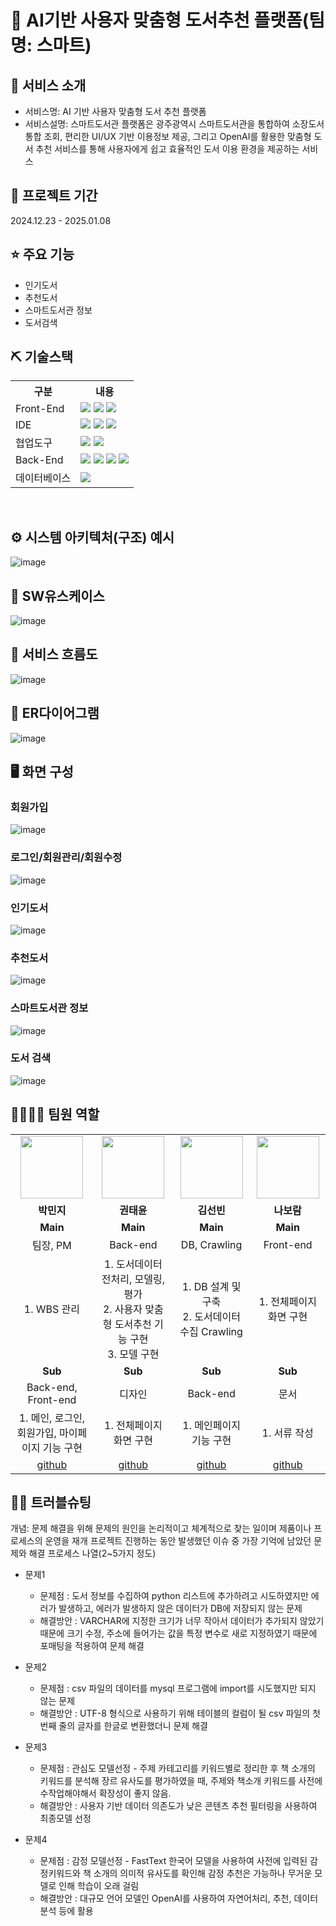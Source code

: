 # 📎 AI기반 사용자 맞춤형 도서추천 플랫폼(팀명: 스마트)

## 👀 서비스 소개
* 서비스명:  AI 기반 사용자 맞춤형 도서 추천 플랫폼
* 서비스설명: 스마트도서관 플랫폼은 광주광역시 스마트도서관을 통합하여 소장도서 통합 조회, 편리한 UI/UX 기반 이용정보 제공, 그리고 OpenAI를 활용한 맞춤형 도서 추천 서비스를 통해 사용자에게 쉽고 효율적인 도서 이용 환경을 제공하는 서비스

## 📅 프로젝트 기간
2024.12.23 - 2025.01.08
<br>

## ⭐ 주요 기능
* 인기도서
* 추천도서
* 스마트도서관 정보
* 도서검색

## ⛏ 기술스택
<table>
    <tr>
        <th>구분</th>
        <th>내용</th>
    </tr>
    <tr>
        <td>Front-End</td>
        <td>
            <img src="https://img.shields.io/badge/HTML-E34F26?style=for-the-badge&logo=HTML5&logoColor=white"/>
            <img src="https://img.shields.io/badge/CSS-1572B6?style=for-the-badge&logo=CSS3&logoColor=white"/>
            <img src="https://img.shields.io/badge/JavaScript-F7DF1E?style=for-the-badge&logo=JavaScript&logoColor=white"/>
        </td>
    </tr>
    <tr>
        <td>IDE</td>
        <td>
            <img src="https://img.shields.io/badge/VSCode-007ACC?style=for-the-badge&logo=VisualStudioCode&logoColor=white"/>
            <img src="https://img.shields.io/badge/Colab-ffbe76?style=for-the-badge&logo=Colab&logoColor=white"/>
            <img src="https://img.shields.io/badge/Jupyter-F37626?style=for-the-badge&logo=Jupyter&logoColor=white"/>
        </td>
    </tr>
    <tr>
        <td>협업도구</td>
        <td>
            <img src="https://img.shields.io/badge/Notion-999999?style=for-the-badge&logo=Notion&logoColor=block"/>
            <img src="https://img.shields.io/badge/GitHub-181717?style=for-the-badge&logo=GitHub&logoColor=white"/>
        </td>
    </tr>
    <tr>
        <td>Back-End</td>
        <td>
            <img src="https://img.shields.io/badge/Java-007396?style=for-the-badge&logo=java&logoColor=white"/>
            <img src="https://img.shields.io/badge/SpringBoot-6ab04c?style=for-the-badge&logo=SpringBoot&logoColor=white"/>
            <img src="https://img.shields.io/badge/TomCat-f0932b?style=for-the-badge&logo=TomCat&logoColor=white"/>
            <img src="https://img.shields.io/badge/Flask-000000?style=for-the-badge&logo=Flask&logoColor=white"/> 
        </td>
    </tr>
    <tr>
        <td>데이터베이스</td>
        <td>
            <img src="https://img.shields.io/badge/MySQL-4479A1?style=for-the-badge&logo=MySQL&logoColor=white"/>
        </td>
    </tr>
</table>


<br>

## ⚙ 시스템 아키텍처(구조) 예시 
![image](https://github.com/user-attachments/assets/2ce5150a-24b6-46c4-a56e-bd730f0292d8)


## 📌 SW유스케이스
![image](https://github.com/user-attachments/assets/077929db-dca3-4265-81fd-bbc41947d798)
<br>

## 📌 서비스 흐름도
![image](https://github.com/user-attachments/assets/0d37a1fd-1b96-4330-b909-b60e5e73a497)
<br>

## 📌 ER다이어그램
![image](https://github.com/user-attachments/assets/59ed74a7-8dd9-4ae1-b941-c5b9e57e77fa)
<br>

## 🖥 화면 구성

### 회원가입
![image](https://github.com/user-attachments/assets/68de1aa0-cab4-46ef-b833-86a6e7229d61)
<br>

### 로그인/회원관리/회원수정
![image](https://github.com/user-attachments/assets/f3528331-57e6-4085-9357-dba5d22f89f9)
<br>

### 인기도서
![image](https://github.com/user-attachments/assets/ec12d9ce-8f91-41a6-8bb7-cfcfc0f93773)
<br>

### 추천도서
![image](https://github.com/user-attachments/assets/7170af62-2d7f-4770-8880-6470f5f836fe)
<br>

### 스마트도서관 정보
![image](https://github.com/user-attachments/assets/321e7a64-0d02-47b7-835c-6cbfe3d1e48d)
<br>

### 도서 검색
![image](https://github.com/user-attachments/assets/9776cf00-ed1c-4f2e-9558-89628c507df0)
<br>

## 👨‍👩‍👦‍👦 팀원 역할
<table>
  <tr>
    <td align="center"><img src="https://github.com/user-attachments/assets/4ede6ad3-b89c-4468-9ed4-71b6ca5d3273" width="100" height="100"/></td>
    <td align="center"><img src="https://github.com/user-attachments/assets/cc9bbab2-f0ec-44df-bbb3-3af377e94f3c" width="100" height="100"/></td>
    <td align="center"><img src="https://github.com/user-attachments/assets/6c6e5aa1-9223-4dc8-be28-59681779cb35" width="100" height="100"/></td>
    <td align="center"><img src="https://github.com/user-attachments/assets/efc4e001-f170-4360-ab3a-e8f8f2277195" width="100" height="100"/></td>
  </tr>
  <tr>
    <td align="center"><strong>박민지</strong></td>
    <td align="center"><strong>권태윤</strong></td>
    <td align="center"><strong>김선빈</strong></td>
    <td align="center"><strong>나보람</strong></td>
  </tr>
  <tr>
    <td align="center"><strong>Main</strong></td>
    <td align="center"><strong>Main</strong></td>
    <td align="center"><strong>Main</strong></td>
    <td align="center"><strong>Main</strong></td>
  </tr>
  <tr>
    <td align="center">팀장, PM</td>
    <td align="center">Back-end</td>
    <td align="center">DB, Crawling</td>
    <td align="center">Front-end</td>
  </tr>
  <tr>
    <td align="center">1. WBS 관리</td>
    <td align="center">1. 도서데이터 전처리, 모델링, 평가<br>2. 사용자 맞춤형 도서추천 기능 구현<br>3. 모델 구현</td>
    <td align="center">1. DB 설계 및 구축<br>2. 도서데이터 수집 Crawling</td>
    <td align="center">1. 전체페이지 화면 구현</td>
  </tr>
  <tr>
    <td align="center"><b>Sub</b></td>
    <td align="center"><b>Sub</b></td>
    <td align="center"><b>Sub</b></td>
    <td align="center"><b>Sub</b></td>
  </tr>
  <tr>
    <td align="center">Back-end, Front-end</td>
    <td align="center">디자인</td>
    <td align="center">Back-end</td>
    <td align="center">문서</td>
  </tr>
  <tr>
    <td align="center">1. 메인, 로그인, 회원가입, 마이페이지 기능 구현</td>
    <td align="center">1. 전체페이지 화면 구현</td>
    <td align="center">1. 메인페이지 기능 구현</td>
    <td align="center">1. 서류 작성</td>
  </tr>
  <tr>
    <td align="center"><a href="https://github.com/minchichi" target='_blank'>github</a></td>
    <td align="center"><a href="https://github.com/YoutubeOfficer" target='_blank'>github</a></td>
    <td align="center"><a href="https://github.com/Kim-Seon-Bin" target='_blank'>github</a></td>
    <td align="center"><a href="https://github.com/NaBoram" target='_blank'>github</a></td>
  </tr>
</table>

## 🤾‍♂️ 트러블슈팅
개념: 문제 해결을 위해 문제의 원인을 논리적이고 체계적으로 찾는 일이며 제품이나 프로세스의 운영을 재개
프로젝트 진행하는 동안 발생했던 이슈 중 가장 기억에 남았던 문제와 해결 프로세스 나열(2~5가지 정도)
  
* 문제1<br>
    * 문제점 : 도서 정보를 수집하여 python 리스트에 추가하려고 시도하였지만 에러가 발생하고, 에러가 발생하지 않은 데이터가 DB에 저장되지 않는 문제
    * 해결방안 : VARCHAR에 지정한 크기가 너무 작아서 데이터가 추가되지 않았기 때문에 크기 수정, 주소에 들어가는 값을 특정 변수로 새로 지정하였기 때문에 포매팅을 적용하여 문제 해결
 
* 문제2<br>
    * 문제점 : csv 파일의 데이터를 mysql 프로그램에 import를 시도했지만 되지 않는 문제
    * 해결방안 : UTF-8 형식으로 사용하기 위해 테이블의 컬럼이 될 csv 파일의 첫 번째 줄의 글자를 한글로 변환했더니 문제 해결

* 문제3<br>
    * 문제점 : 관심도 모델선정 - 주제 카테고리를 키워드별로 정리한 후 책 소개의 키워드를 분석해 장르 유사도를 평가하였을 때, 주제와 책소개 키워드를 사전에 수작업해야해서 확장성이 좋지 않음.
    * 해결방안 : 사용자 기반 데이터 의존도가 낮은 콘텐츠 추천 필터링을 사용하여 최종모델 선정
 
* 문제4<br>
    * 문제점 : 감정 모델선정 - FastText 한국어 모델을 사용하여 사전에 입력된 감정키워드와 책 소개의 의미적 유사도를 확인해 감정 추천은 가능하나 무거운 모델로 인해 학습이 오래 걸림
    * 해결방안 : 대규모 언어 모델인 OpenAI를 사용하여 자연어처리, 추천, 데이터 분석 등에 활용

